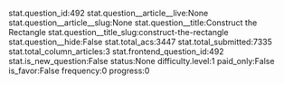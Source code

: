 stat.question_id:492
stat.question__article__live:None
stat.question__article__slug:None
stat.question__title:Construct the Rectangle
stat.question__title_slug:construct-the-rectangle
stat.question__hide:False
stat.total_acs:3447
stat.total_submitted:7335
stat.total_column_articles:3
stat.frontend_question_id:492
stat.is_new_question:False
status:None
difficulty.level:1
paid_only:False
is_favor:False
frequency:0
progress:0
